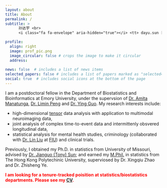 ```yaml
---
layout: about
title: About
permalink: /
subtitle: > 
      孙达宇 <br>
      <i class="fa fa-envelope" aria-hidden="true"></i> <tt> dayu.sun [at] emory.edu</tt> | <tt> dayu.sun [at] outlook.com </tt>

profile:
  align: right
  image: prof_pic.png
  image_circular: false # crops the image to make it circular
  address: 
    
news: false  # includes a list of news items
selected_papers: false # includes a list of papers marked as "selected={true}"
social: true  # includes social icons at the bottom of the page
---
```


I am a postdoctoral fellow in the Department of Biostatistics and Bioinformatics at Emory University, under the supervsion of [Dr. Amita Manatunga](https://sph.emory.edu/faculty/profile/index.php?FID=amita-manatunga-36), [Dr. Limin Peng](https://sph.emory.edu/faculty/profile/index.php?FID=limin-peng-338) and [Dr. Ying Guo](https://www.yingguo.us/).
My research interests include:
- high-dimensional [tensor](https://en.wikipedia.org/wiki/Tensor) data analysis with application to multimodal neuroimaging data,
- joint analysis of complex time-to-event data and intermittenly obsvered longitudinal data,
- statistical analysis for mental health studies, criminology (collaborated with [Dr. Lin Liu](https://lindyliu0.wixsite.com/linliu/publications) at [FIU](https://www.fiu.edu/)) and clinical trials.

Previously, I obtained my Ph.D. in statistics from University of Missouri, advised by [Dr. Jianguo (Tony) Sun](https://sunj.mufaculty.umsystem.edu/); and earned my [M.Phil.](https://en.wikipedia.org/wiki/Master_of_Philosophy) in statistics from The Hong Kong Polytechinic University, superviosed by Dr. Xingqiu Zhao and Dr. Zhisheng Ye.

<span style="color:red"> **I am looking for a tenure-tracked poisition at statistics/biostatistics departments. Please see my [CV](/cv).** </span>

<!---
Write your biography here. Tell the world about yourself. Link to your favorite [subreddit](http://reddit.com). You can put a picture in, too. The code is already in, just name your picture `prof_pic.jpg` and put it in the `img/` folder.

Put your address / P.O. box / other info right below your picture. You can also disable any these elements by editing `profile` property of the YAML header of your `_pages/about.md`. Edit `_bibliography/papers.bib` and Jekyll will render your [publications page](/al-folio/publications/) automatically.

Link to your social media connections, too. This theme is set up to use [Font Awesome icons](http://fortawesome.github.io/Font-Awesome/) and [Academicons](https://jpswalsh.github.io/academicons/), like the ones below. Add your Facebook, Twitter, LinkedIn, Google Scholar, or just disable all of them.
--->